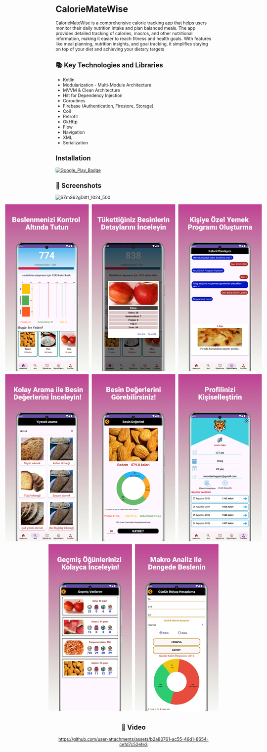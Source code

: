 # CalorieMateWise
CalorieMateWise is a comprehensive calorie tracking app that helps users monitor their daily nutrition intake and plan balanced meals. The app provides detailed tracking of calories, macros, and other nutritional information, making it easier to reach fitness and health goals. With features like meal planning, nutrition insights, and goal tracking, it simplifies staying on top of your diet and achieving your dietary targets

## 📚 Key Technologies and Libraries
- Kotlin
- Modularization - Multi-Module Architecture
- MVVM & Clean Architecture
- Hilt for Dependency Injection
- Coroutines
- Firebase (Authentication, Firestore, Storage)
- Coil
- Retrofit
- OkHttp
- Flow
- Navigation
- XML
- Serialization

## Installation
[![Google_Play_Badge](https://github.com/user-attachments/assets/9a99acc5-43e0-4c6e-8b0e-7d1bcbf8c80a)](https://play.google.com/store/apps/details?id=com.caloriematewise)


## 📸 Screenshots
![SZmS62gDiIt1_1024_500](https://github.com/user-attachments/assets/37690d7a-3839-4ed4-89f9-0103c755a79d)

<div style="text-align: center;">
  <div style="display: inline-block; text-align: center;">
    <div style="display: flex; justify-content: center; gap: 10px; margin-bottom: 10px;">
      <img src="/docs/1.png" alt="Screenshot 1" width="280" height="540"/> 
      <img src="/docs/2.png" alt="Screenshot 2" width="280" height="540"/>
      <img src="/docs/3.png" alt="Screenshot 3" width="280" height="540"/>
    </div>

<div style="display: flex; justify-content: center; gap: 10px; margin-bottom: 10px;">
  <img src="/docs/4.png" alt="Screenshot 4" width="280" height="540"/>
  <img src="/docs/5.png" alt="Screenshot 5" width="280" height="540"/>
  <img src="/docs/6.png" alt="Screenshot 6" width="280" height="540"/>
</div>

<div style="display: flex; justify-content: center; gap: 10px; margin-bottom: 10px;">
  <img src="/docs/7.png" alt="Screenshot 7" width="280" height="540"/>
  <img src="/docs/8.png" alt="Screenshot 8" width="280" height="540"/>
</div>

</div>

## 📸 Video 
https://github.com/user-attachments/assets/b2a80761-ac55-46d1-8654-cefd7c52efe3

